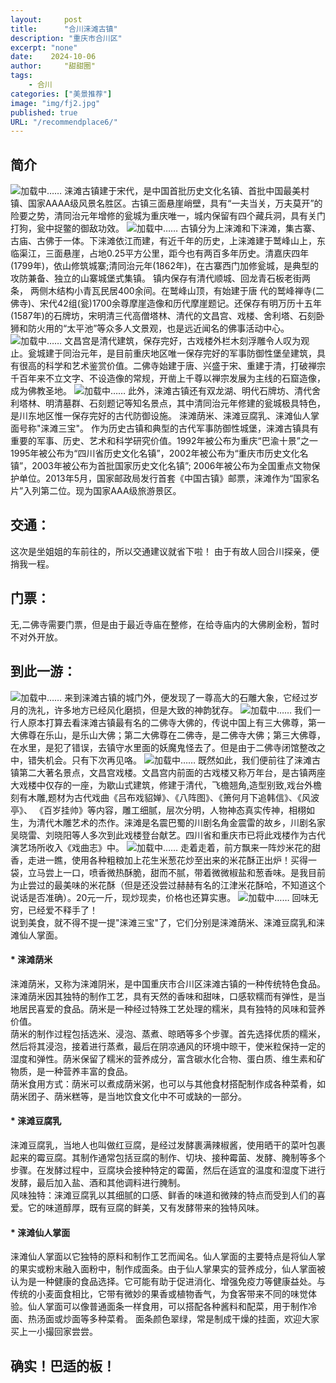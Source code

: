 ```yaml
---
layout:     post
title:      "合川涞滩古镇"
description: "重庆市合川区"
excerpt: "none"
date:    2024-10-06
author:     "甜甜圈"
tags:
    - 合川
categories: ["美景推荐"]
image: "img/fj2.jpg"
published: true 
URL: "/recommendplace6/"
---
```


## 简介
![加载中……](/img/place/ltgz1.jpg)
涞滩古镇建于宋代，是中国首批历史文化名镇、首批中国最美村镇、国家AAAA级风景名胜区。古镇三面悬崖峭壁，具有“一夫当关，万夫莫开”的险要之势，清同治元年增修的瓮城为重庆唯一，城内保留有四个藏兵洞，具有关门打狗，瓮中捉鳖的御敌功效。
![加载中……](/img/place/ltgz3.jpg)
古镇分为上涞滩和下涞滩，集古寨、古庙、古佛于一体。下涞滩依江而建，有近千年的历史，上涞滩建于鹫峰山上，东临渠江，三面悬崖，占地0.25平方公里，距今也有两百多年历史。清嘉庆四年(1799年)，依山修筑城寨;清同治元年(1862年)，在古寨西门加修瓮城，是典型的攻防兼备、独立的山寨城堡式集镇。
镇内保存有清代顺城、回龙青石板老街两条， 两侧木结构小青瓦民居400余间。在鹫峰山顶，有始建于唐 代的鹫峰禅寺(二佛寺)、宋代42组(瓮)1700余尊摩崖造像和历代摩崖题记。还保存有明万历十五年(1587年)的石牌坊，宋明清三代高僧塔林、清代的文昌宫、戏楼、舍利塔、石刻卧狮和防火用的“太平池”等众多人文景观，也是远近闻名的佛事活动中心。
![加载中……](/img/place/ltgz2.jpg)
文昌宫是清代建筑，保存完好，古戏楼外栏木刻浮雕令人叹为观止。瓮城建于同治元年，是目前重庆地区唯一保存完好的军事防御性堡垒建筑，具有很高的科学和艺术鉴赏价值。二佛寺始建于唐、兴盛于宋、重建于清，打破禅宗千百年来不立文字、不设造像的常规，开凿上千尊以禅宗发展为主线的石窟造像，成为佛教圣地。
![加载中……](/img/place/ltgz4.jpg)
此外，涞滩古镇还有双龙湖、明代石牌坊、清代舍利塔林、明清墓群、石刻题记等知名景点，其中清同治元年修建的瓮城极具特色，是川东地区惟一保存完好的古代防御设施。
涞滩荫米、涞滩豆腐乳、涞滩仙人掌面号称"涞滩三宝"。
作为历史古镇和典型的古代军事防御性城堡，涞滩古镇具有重要的军事、历史、艺术和科学研究价值。1992年被公布为重庆“巴渝十景”之一1995年被公布为“四川省历史文化名镇”，2002年被公布为“重庆市历史文化名镇”，2003年被公布为首批国家历史文化名镇”; 2006年被公布为全国重点文物保护单位。2013年5月，国家邮政局发行首套《中国古镇》邮票，涞滩作为“国家名片”入列第二位。现为国家AAA级旅游景区。

## 交通：
这次是坐姐姐的车前往的，所以交通建议就省下啦！
由于有故人回合川探亲，便捎我一程。
## 门票：
无,二佛寺需要门票，但是由于最近寺庙在整修，在给寺庙内的大佛刷金粉，暂时不对外开放。
## 到此一游：
![加载中……](/img/place/ltgz5.jpg)
来到涞滩古镇的城门外，便发现了一尊高大的石雕大象，它经过岁月的洗礼，许多地方已经风化磨损，但是大致的神韵犹存。
![加载中……](/img/place/ltgz7.jpg)
我们一行人原本打算去看涞滩古镇最有名的二佛寺大佛的，传说中国上有三大佛尊，第一大佛尊在乐山，是乐山大佛；第二大佛尊在二佛寺，是二佛寺大佛；第三大佛尊，在水里，是犯了错误，去镇守水里面的妖魔鬼怪去了。但是由于二佛寺闭馆整改之中，错失机会。只有下次再见咯。
![加载中……](/img/place/ltgz6.jpg)
既然如此，我们便前往了涞滩古镇第二大著名景点，文昌宫戏楼。文昌宫内前面的古戏楼又称万年台，是古镇两座大戏楼中仅存的一座，为歇山式建筑，修建于清代，飞檐翘角,造型别致,戏台外檐刻有木雕,题材为古代戏曲《吕布戏貂婵》、《八阵图》、《箫何月下追韩信》、《风波亭》、 《百岁挂帅》等内容，雕工细腻，层次分明，人物神态真实传神，相栩如生，为清代木雕艺术的杰作。涞滩是名震巴蜀的川剧名角金震雷的故乡，川剧名家吴晓雷、刘晓阳等人多次到此戏楼登台献艺。四川省和重庆市已将此戏楼作为古代演艺场所收入《戏曲志》中。
![加载中……](/img/place/ltgz8.jpg)
走着走着，前方飘来一阵炒米花的甜香，走进一瞧，使用各种粗粮加上花生米葱花炒至出来的米花酥正出炉！买得一袋，立马尝上一口，喷香微热酥脆，甜而不腻，带着微微椒盐和葱香味。是我目前为止尝过的最美味的米花酥（但是还没尝过赫赫有名的江津米花酥哈，不知道这个说话是否准确）。20元一斤，现炒现卖，价格也还算实惠。
![加载中……](/img/place/ltgz9.jpg)
回味无穷，已经爱不释手了！  
说到美食，就不得不提一提"涞滩三宝"了，它们分别是涞滩荫米、涞滩豆腐乳和涞滩仙人掌面。
#### * 涞滩荫米
涞滩荫米，又称为涞滩阴米，是中国重庆市合川区涞滩古镇的一种传统特色食品。涞滩荫米因其独特的制作工艺，具有天然的香味和甜味，口感软糯而有弹性，是当地居民喜爱的食品。荫米是一种经过特殊工艺处理的糯米，具有独特的风味和营养价值。  
荫米的制作过程包括选米、浸泡、蒸煮、晾晒等多个步骤。首先选择优质的糯米，然后将其浸泡，接着进行蒸煮，最后在阴凉通风的环境中晾干，使米粒保持一定的湿度和弹性。荫米保留了糯米的营养成分，富含碳水化合物、蛋白质、维生素和矿物质，是一种营养丰富的食品。  
荫米食用方式：荫米可以煮成荫米粥，也可以与其他食材搭配制作成各种菜肴，如荫米团子、荫米糕等，是当地饮食文化中不可或缺的一部分。
#### * 涞滩豆腐乳
涞滩豆腐乳，当地人也叫做红豆腐，是经过发酵裹满辣椒酱，使用晒干的菜叶包裹起来的霉豆腐。其制作通常包括豆腐的制作、切块、接种霉菌、发酵、腌制等多个步骤。在发酵过程中，豆腐块会接种特定的霉菌，然后在适宜的温度和湿度下进行发酵，最后加入盐、酒和其他调料进行腌制。  
风味独特：涞滩豆腐乳以其细腻的口感、鲜香的味道和微辣的特点而受到人们的喜爱。它的味道醇厚，既有豆腐的鲜美，又有发酵带来的独特风味。
#### * 涞滩仙人掌面
涞滩仙人掌面以它独特的原料和制作工艺而闻名。仙人掌面的主要特点是将仙人掌的果实或粉末融入面粉中，制作成面条。由于仙人掌果实的营养成分，仙人掌面被认为是一种健康的食品选择。它可能有助于促进消化、增强免疫力等健康益处。与传统的小麦面食相比，它带有微妙的果香或植物香气，为食客带来不同的味觉体验。仙人掌面可以像普通面条一样食用，可以搭配各种酱料和配菜，用于制作冷面、热汤面或炒面等多种菜肴。
面条颜色翠绿，常是制成干燥的挂面，欢迎大家买上一小撮回家尝尝。
## 确实！巴适的板！








